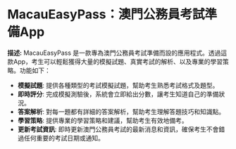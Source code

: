 # MacauEasyPass：澳門公務員考試準備App

**描述:**
MacauEasyPass 是一款專為澳門公務員考試準備而設的應用程式。透過這款App，考生可以輕鬆獲得大量的模擬試題、真實考試的解析、以及專業的學習策略。功能如下：

- **模擬試題**: 提供各種類型的考試模擬試題，幫助考生熟悉考試格式及題型。
- **即時評分**: 完成模擬測驗後，系統會立即給出分數，讓考生知道自己的準備狀況。
- **答案解析**: 對每一題都有詳細的答案解析，幫助考生理解答題技巧和知識點。
- **學習策略**: 提供專業的學習策略和建議，幫助考生有效地備考。
- **更新考試資訊**: 即時更新澳門公務員考試的最新消息和資訊，確保考生不會錯過任何重要的考試日期或通知。
